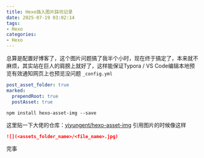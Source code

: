 ```yaml
---
title: Hexo插入图片踩坑记录
date: 2025-07-19 03:02:14
tags: 
- Hexo
categories:
- Hexo
---
```


总算是配置好博客了，这个图片问题搞了我半个小时，现在终于搞定了，本来就不麻烦，其实站在巨人的肩膀上就好了，这样能保证Typora / VS Code编辑本地预览有效通知网页上也预览没问题
`_config.yml`

```yml
post_asset_folder: true
marked:
  prependRoot: true
  postAsset: true
```
```shell
npm install hexo-asset-img --save
```
这里贴一下大佬的仓库：[yiyungent/hexo-asset-img](https://github.com/yiyungent/hexo-asset-img)
引用图片的时候像这样

```markdown
![](<assets_folder_name>/<file_name>.jpg)
```
完事